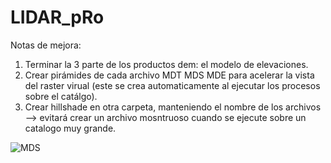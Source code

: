 # LIDAR_pRo

Notas de mejora:
1. Terminar la 3 parte de los productos dem: el modelo de elevaciones. 
2. Crear pirámides de cada archivo MDT MDS MDE para acelerar la vista del raster virual (este se crea automaticamente al ejecutar los procesos sobre el catálgo).
3. Crear hillshade en otra carpeta, manteniendo el nombre de los archivos --> evitará crear un archivo mosntruoso cuando se ejecute sobre un catalogo muy grande.

![MDS](https://github.com/cesarkero/R_LIDAR_pRo/raw/master/OUTPUT/lasname_mds_hs.tif?raw=true)
